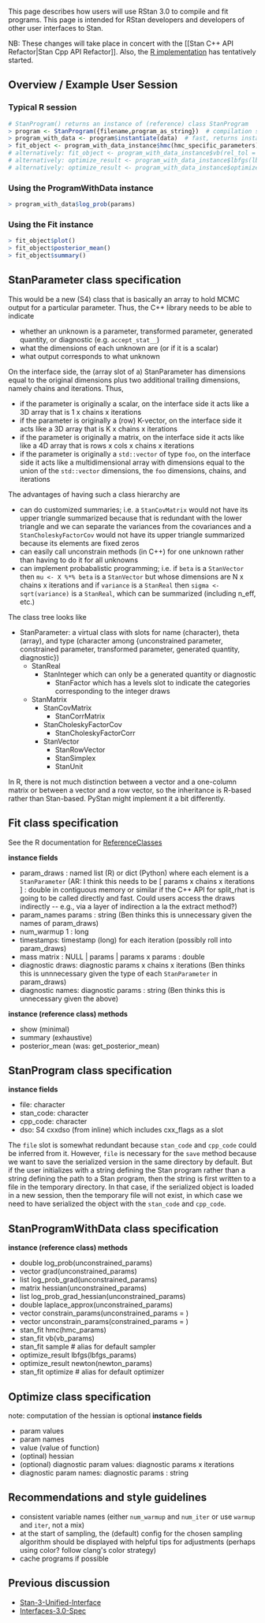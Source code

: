 This page describes how users will use RStan 3.0 to compile and fit programs. This page is intended for RStan developers and developers of other user interfaces to Stan.

NB: These changes will take place in concert with the [[Stan C++ API Refactor|Stan Cpp API Refactor]]. Also, the [R implementation](https://github.com/stan-dev/rstan/blob/develop/rstan3/R/AllClass.R) has tentatively started.

## Overview / Example User Session
### Typical R  session
```R
# StanProgram() returns an instance of (reference) class StanProgram
> program <- StanProgram({filename,program_as_string})  # compilation step, time-consuming
> program_with_data <- program$instantiate(data)  # fast, returns instance of StanProgramWithData
> fit_object <- program_with_data_instance$hmc(hmc_specific_parameters)
# alternatively: fit_object <- program_with_data_instance$vb(rel_tol = 1e-4, abs_tol = 1e10)
# alternatively: optimize_result <- program_with_data_instance$lbfgs(lbfgs_specific_parameters)
# alternatively: optimize_result <- program_with_data_instance$optimize() # alias for $lbfgs() with only defaults
```
### Using the ProgramWithData instance
```R
> program_with_data$log_prob(params)
```
### Using the Fit instance
```R
> fit_object$plot()
> fit_object$posterior_mean()
> fit_object$summary()
```
## StanParameter class specification
This would be a new (S4) class that is basically an array to hold MCMC output for a particular parameter. Thus, the C++ library needs to be able to indicate
- whether an unknown is a parameter, transformed parameter, generated quantity, or diagnostic (e.g. ``accept_stat__``)
- what the dimensions of each unknown are (or if it is a scalar)
- what output corresponds to what unknown

On the interface side, the (array slot of a) StanParameter has dimensions equal to the original dimensions plus two additional trailing dimensions, namely chains and iterations. Thus,
- if the parameter is originally a scalar, on the interface side it acts like a 3D array that is 1 x chains x iterations
- if the parameter is originally a (row) K-vector, on the interface side it acts like a 3D array that is K  x chains x iterations
- if the parameter is originally a matrix, on the interface side it acts like like a 4D array that is rows x cols x chains x iterations
- if the parameter is originally a ``std::vector`` of type ``foo``, on the interface side it acts like a multidimensional array with dimensions equal to the union of the ``std::vector`` dimensions, the ``foo`` dimensions, chains, and iterations

The advantages of having such a class hierarchy are
- can do customized summaries; i.e. a ``StanCovMatrix`` would not have its upper triangle summarized because that is redundant with the lower triangle and we can separate the variances from the covariances and a ``StanCholeskyFactorCov`` would not have its upper triangle summarized because its elements are fixed zeros
- can easily call unconstrain methods (in C++) for one unknown rather than having to do it for all unknowns
- can implement probabalistic programming; i.e. if ``beta`` is a ``StanVector`` then ``mu <- X %*% beta`` is a ``StanVector`` but whose dimensions are N x chains x iterations and if ``variance`` is a ``StanReal`` then ``sigma <- sqrt(variance)`` is a ``StanReal``, which can be summarized (including n_eff, etc.)

The class tree looks like
- StanParameter: a virtual class with slots for name (character), theta (array), and type (character among {unconstrained parameter, constrained parameter, transformed parameter, generated quantity, diagnostic})
    - StanReal
        - StanInteger which can only be a generated quantity or diagnostic
            - StanFactor which has a levels slot to indicate the categories corresponding to the integer draws
    - StanMatrix
        - StanCovMatrix
            - StanCorrMatrix
        - StanCholeskyFactorCov
            - StanCholeskyFactorCorr
        - StanVector
            - StanRowVector
            - StanSimplex
            - StanUnit

In R, there is not much distinction between a vector and a one-column matrix or between a vector and a row vector, so the inheritance is R-based rather than Stan-based. PyStan might implement it a bit differently.


## Fit class specification
See the R documentation for [ReferenceClasses](http://stat.ethz.ch/R-manual/R-devel/library/methods/html/refClass.html)

**instance fields**
- param_draws : named list (R) or dict (Python) where each element is a ``StanParameter`` (AR: I think this needs to be [ params x chains x iterations ] : double in contiguous memory or similar if the C++ API for split_rhat is going to be called directly and fast. Could users access the draws indirectly -- e.g., via a layer of indirection a la the extract method?)
- param_names  params : string (Ben thinks this is unnecessary given the names of param_draws)
- num_warmup 1 : long
- timestamps: timestamp (long) for each iteration (possibly roll into param_draws)
- mass matrix : NULL | params | params x params : double
- diagnostic draws: diagnostic params x chains x iterations (Ben thinks this is unnnecessary given the type of each ``StanParameter`` in param_draws)
- diagnostic names: diagnostic params : string (Ben thinks this is unnecessary given the above)

**instance (reference class) methods**
- show (minimal)
- summary (exhaustive)
- posterior_mean (was: get_posterior_mean)

## StanProgram class specification
**instance fields**
- file: character
- stan_code: character
- cpp_code: character
- dso: S4 cxxdso (from inline) which includes cxx_flags as a slot

The ``file`` slot is somewhat redundant because ``stan_code`` and ``cpp_code`` could be inferred from it. However, ``file`` is necessary for the ``save`` method because we want to save the serialized version in the same directory by default. But if the user initializes with a string defining the Stan program rather than a string defining the path to a Stan program, then the string is first written to a file in the temporary directory. In that case, if the serialized object is loaded in a new session, then the temporary file will not exist, in which case we need to have serialized the object with the ``stan_code`` and ``cpp_code``.

## StanProgramWithData class specification
**instance (reference class) methods**
- double log_prob(unconstrained_params)
- vector grad(unconstrained_params)
- list log_prob_grad(unconstrained_params)
- matrix hessian(unconstrained_params)
- list log_prob_grad_hessian(unconstrained_params)
- double laplace_approx(unconstrained_params)
- vector constrain_params(unconstrained_params = <vector>)
- vector unconstrain_params(constrained_params = <vector>)
- stan_fit hmc(hmc_params)
- stan_fit vb(vb_params)
- stan_fit sample # alias for default sampler
- optimize_result lbfgs(lbfgs_params)
- optimize_result newton(newton_params)
- stan_fit optimize # alias for default optimizer

## Optimize class specification
note: computation of the hessian is optional
**instance fields**
- param values
- param names
- value (value of function)
- (optinal) hessian
- (optional) diagnostic param values: diagnostic params x iterations
- diagnostic param names: diagnostic params : string

## Recommendations and style guidelines
- consistent variable names (either ``num_warmup`` and ``num_iter`` or use ``warmup`` and ``iter``, not a mix)
- at the start of sampling, the (default) config for the chosen sampling algorithm should be displayed with helpful tips for adjustments (perhaps using color? follow clang's color strategy)
- cache programs if possible

## Previous discussion
- [Stan-3-Unified-Interface](https://github.com/stan-dev/stan/wiki/Stan-3-Unified-Interface)
- [Interfaces-3.0-Spec](https://github.com/stan-dev/rstan/wiki/Interfaces-3.0-Spec)
